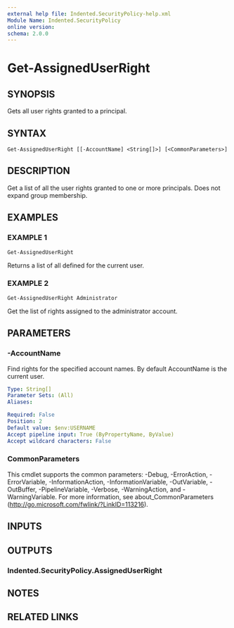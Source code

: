```yaml
---
external help file: Indented.SecurityPolicy-help.xml
Module Name: Indented.SecurityPolicy
online version:
schema: 2.0.0
---
```


# Get-AssignedUserRight

## SYNOPSIS
Gets all user rights granted to a principal.

## SYNTAX

```
Get-AssignedUserRight [[-AccountName] <String[]>] [<CommonParameters>]
```

## DESCRIPTION
Get a list of all the user rights granted to one or more principals.
Does not expand group membership.

## EXAMPLES

### EXAMPLE 1
```
Get-AssignedUserRight
```

Returns a list of all defined for the current user.

### EXAMPLE 2
```
Get-AssignedUserRight Administrator
```

Get the list of rights assigned to the administrator account.

## PARAMETERS

### -AccountName
Find rights for the specified account names.
By default AccountName is the current user.

```yaml
Type: String[]
Parameter Sets: (All)
Aliases:

Required: False
Position: 2
Default value: $env:USERNAME
Accept pipeline input: True (ByPropertyName, ByValue)
Accept wildcard characters: False
```

### CommonParameters
This cmdlet supports the common parameters: -Debug, -ErrorAction, -ErrorVariable, -InformationAction, -InformationVariable, -OutVariable, -OutBuffer, -PipelineVariable, -Verbose, -WarningAction, and -WarningVariable.
For more information, see about_CommonParameters (http://go.microsoft.com/fwlink/?LinkID=113216).

## INPUTS

## OUTPUTS

### Indented.SecurityPolicy.AssignedUserRight
## NOTES

## RELATED LINKS
